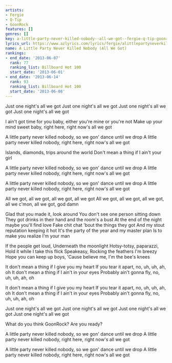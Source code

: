 ```yaml
---
artists:
- Fergie
- Q-Tip
- GoonRock
features: []
genres: []
key: a-little-party-never-killed-nobody--all-we-got--fergie-q-tip-goonrock
lyrics_url: https://www.azlyrics.com/lyrics/fergie/alittlepartyneverkillednobodyallwegot.html
name: A Little Party Never Killed Nobody (All We Got)
rankings:
- end_date: '2013-06-07'
  rank: 77
  ranking_list: Billboard Hot 100
  start_date: '2013-06-01'
- end_date: '2013-06-14'
  rank: 93
  ranking_list: Billboard Hot 100
  start_date: '2013-06-08'
---
```


Just one night's all we got
Just one night's all we got
Just one night's all we got
Just one night's all we got


I ain't got time for you baby, either you're mine or you're not
Make up your mind sweet baby, right here, right now's all we got

A little party never killed nobody, so we gon' dance until we drop
A little party never killed nobody, right here, right now's all we got

Islands, diamonds, trips around the world
Don't mean a thing if I ain't your girl


A little party never killed nobody, so we gon' dance until we drop
A little party never killed nobody, right here, right now's all we got

A little party never killed nobody, so we gon' dance until we drop
A little party never killed nobody, right here, right now's all we got


All we got, all we got, all we got, all we got
All we got, all we got, all we got, all we c'mon, all we got, god damn

Glad that you made it, look around
You don't see one person sitting down
They got drinks in their hand and the room's a bust
At the end of the night maybe you'll find love
Fake chit chat 'bout the things they got
And my stout reputation keeping it hot
It's the party of the year and my master plan
Is to make you realize I'm your man


If the people get loud,
Underneath the moonlight
Hotsy-totsy, paparazzi,
Hold it while I take this flick
Speakeasy,
Rocking the feathers I'm breezy
Hope you can keep up boys,
'Cause believe me,
I'm the bee's knees

It don't mean a thing if I give you my heart
If you tear it apart, no, uh, uh, ah, oh
It don't mean a thing if I ain't in your eyes
Probably ain't gonna fly, no, uh, uh, ah, oh

It don't mean a thing if I give you my heart
If you tear it apart, no, uh, uh, ah, oh
It don't mean a thing if I ain't in your eyes
Probably ain't gonna fly, no, uh, uh, ah, oh

Just one night's all we got
Just one night's all we got
Just one night's all we got
Just one night's all we got

What do you think GoonRock?
Are you ready?


A little party never killed nobody, so we gon' dance until we drop
A little party never killed nobody, right here, right now's all we got

A little party never killed nobody, so we gon' dance until we drop
A little party never killed nobody, right here, right now's all we got



